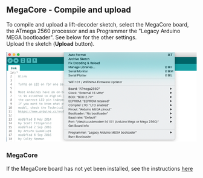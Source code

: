 ## MegaCore - Compile and upload ##

To compile and upload a lift-decoder sketch, select the MegaCore board, the ATmega 2560 processor and as Programmer the "Legacy Arduino MEGA bootloader". See below for the other settings. <BR>
Upload the sketch (**Upload** button).
<center><img src="02-MegaCore-Compilation/Figures/ScreenShot-CompileOptions.png"></center>


### MegaCore ###
If the MegaCore board has not yet been installed, see the instructions [here](/02-MegaCore-Compilation/Step02-02-MegaCore-Compilation.md)
